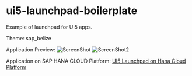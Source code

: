 # ui5-launchpad-boilerplate
Example of launchpad for UI5 apps.

Theme: sap_belize


Application Preview:
![ScreenShot](http://i.imgur.com/Edp0ORt.png)
![ScreenShot2](http://i.imgur.com/aEC9lV3.png)

Application on SAP HANA CLOUD Platform:
[UI5 Launchpad on Hana Cloud Platform](https://ui5launchpadboilerplate-p1940822531trial.dispatcher.hanatrial.ondemand.com/index.html?hc_reset)
